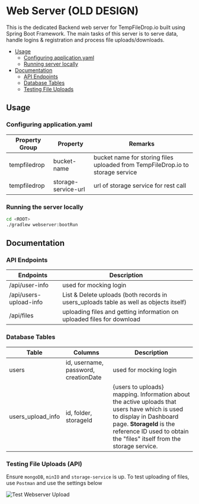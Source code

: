 # Web Server (OLD DESIGN)

This is the dedicated Backend web server for TempFileDrop.io built using Spring Boot Framework. The main tasks of this server is
to serve data, handle logins & registration and process file uploads/downloads.

- [Usage](#usage)
    - [Configuring application.yaml](#configuring-applicationyaml)
    - [Running server locally](#running-the-server-locally)
- [Documentation](#documentation)
    - [API Endpoints](#api-endpoints)
    - [Database Tables](#database-tables)
    - [Testing File Uploads](#testing-file-uploads-api)

## Usage

### Configuring application.yaml

| Property Group | Property | Remarks |
| --- | --- | --- |
| tempfiledrop | bucket-name | bucket name for storing files uploaded from TempFileDrop.io to storage service |
| tempfiledrop | storage-service-url | url of storage service for rest call |

### Running the server locally

```bash
cd <ROOT>
./gradlew webserver:bootRun
```

## Documentation

### API Endpoints

| Endpoints | Description |
| --- | --- |
| /api/user-info | used for mocking login |
| /api/users-upload-info | List & Delete uploads (both records in users_uploads table as well as objects itself) |
| /api/files | uploading files and getting information on uploaded files for download |

### Database Tables

| Table | Columns | Description |
| --- | --- | --- |
| users | id, username, password, creationDate | used for mocking login |
| users_upload_info | id, folder, storageId | {users to uploads} mapping. Information about the active uploads that users have which is used to display in Dashboard page. **StorageId** is the reference ID used to obtain the "files" itself from the storage service. |

### Testing File Uploads (API)

Ensure `mongoDB`, `minIO` and `storage-service` is up. To test uploading of files, use `Postman` and use the settings below

![Test Webserver Upload](../doc/postman_webserver_upload.png)

